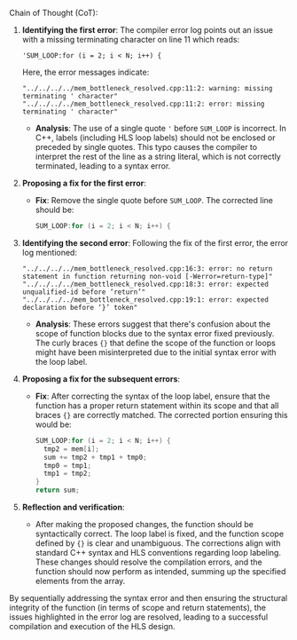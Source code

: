 Chain of Thought (CoT):

1. **Identifying the first error**:
   The compiler error log points out an issue with a missing terminating character on line 11 which reads: 
   ```
   'SUM_LOOP:for (i = 2; i < N; i++) {
   ```
   Here, the error messages indicate:
   ```
   "../../../../mem_bottleneck_resolved.cpp:11:2: warning: missing terminating ' character"
   "../../../../mem_bottleneck_resolved.cpp:11:2: error: missing terminating ' character"
   ```
   - **Analysis**: The use of a single quote `'` before `SUM_LOOP` is incorrect. In C++, labels (including HLS loop labels) should not be enclosed or preceded by single quotes. This typo causes the compiler to interpret the rest of the line as a string literal, which is not correctly terminated, leading to a syntax error.

2. **Proposing a fix for the first error**:
   - **Fix**: Remove the single quote before `SUM_LOOP`. The corrected line should be:
     ```cpp
     SUM_LOOP:for (i = 2; i < N; i++) {
     ```

3. **Identifying the second error**:
   Following the fix of the first error, the error log mentioned:
   ```
   "../../../../mem_bottleneck_resolved.cpp:16:3: error: no return statement in function returning non-void [-Werror=return-type]"
   "../../../../mem_bottleneck_resolved.cpp:18:3: error: expected unqualified-id before ‘return’"
   "../../../../mem_bottleneck_resolved.cpp:19:1: error: expected declaration before ‘}’ token"
   ```
   - **Analysis**: These errors suggest that there's confusion about the scope of function blocks due to the syntax error fixed previously. The curly braces `{}` that define the scope of the function or loops might have been misinterpreted due to the initial syntax error with the loop label.

4. **Proposing a fix for the subsequent errors**:
   - **Fix**: After correcting the syntax of the loop label, ensure that the function has a proper return statement within its scope and that all braces `{}` are correctly matched. The corrected portion ensuring this would be:
     ```cpp
     SUM_LOOP:for (i = 2; i < N; i++) {
       tmp2 = mem[i];
       sum += tmp2 + tmp1 + tmp0;
       tmp0 = tmp1;
       tmp1 = tmp2;
     } 
     return sum;
     ```

5. **Reflection and verification**:
   - After making the proposed changes, the function should be syntactically correct. The loop label is fixed, and the function scope defined by `{}` is clear and unambiguous. The corrections align with standard C++ syntax and HLS conventions regarding loop labeling. These changes should resolve the compilation errors, and the function should now perform as intended, summing up the specified elements from the array.

By sequentially addressing the syntax error and then ensuring the structural integrity of the function (in terms of scope and return statements), the issues highlighted in the error log are resolved, leading to a successful compilation and execution of the HLS design.